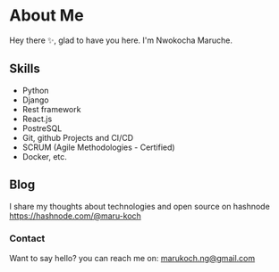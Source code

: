 # About Me

Hey there ✨, glad to have you here. I'm Nwokocha Maruche. 

## Skills

- Python 
- Django
- Rest framework
- React.js
- PostreSQL
- Git, github Projects and CI/CD
- SCRUM (Agile Methodologies - Certified)
- Docker, etc.

## Blog
I share my thoughts about technologies and open source on hashnode <link>https://hashnode.com/@maru-koch<link/>

### Contact

Want to say hello? you can reach me on: marukoch.ng@gmail.com

<!---
maru-koch/maru-koch is a ✨ special ✨ repository because its `README.md` (this file) appears on your GitHub profile.
You can click the Preview link to take a look at your changes.
--->
